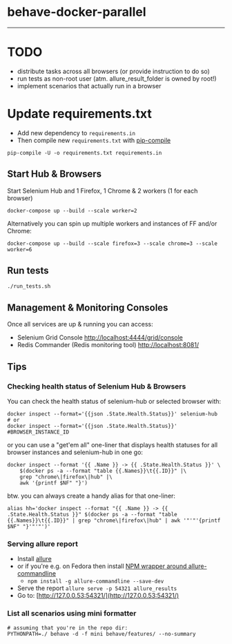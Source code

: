 # behave-docker-parallel
------------------------

# TODO

* distribute tasks across all browsers (or provide instruction to do so)
* run tests as non-root user (atm. allure_result_folder is owned by root!)
* implement scenarios that actually run in a browser


# Update requirements.txt

* Add new dependency to `requirements.in`
* Then compile new `requirements.txt` with [pip-compile](https://pypi.org/project/pip-tools/)

```shell
pip-compile -U -o requirements.txt requirements.in
```


## Start Hub & Browsers

Start Selenium Hub and 1 Firefox, 1 Chrome & 2 workers (1 for each browser)
```shell
docker-compose up --build --scale worker=2
```

Alternatively you can spin up multiple workers and instances of FF and/or Chrome:
```shell
docker-compose up --build --scale firefox=3 --scale chrome=3 --scale worker=6
```


## Run tests

```shell
./run_tests.sh
```

## Management & Monitoring Consoles

Once all services are up & running you can access:

* Selenium Grid Console [http://localhost:4444/grid/console](http://localhost:4444/grid/console)
* Redis Commander (Redis monitoring tool) [http://localhost:8081/](http://localhost:8081/)


## Tips

### Checking health status of Selenium Hub & Browsers

You can check the health status of selenium-hub or selected browser with:

```shell
docker inspect --format='{{json .State.Health.Status}}' selenium-hub
# or
docker inspect --format='{{json .State.Health.Status}}' #BROWSER_INSTANCE_ID
```

or you can use a "get'em all" one-liner that displays health statuses for all 
browser instances and selenium-hub in one go:
```
docker inspect --format '{{ .Name }} -> {{ .State.Health.Status }}' \
    $(docker ps -a --format "table {{.Names}}\t{{.ID}}" |\
    grep "chrome\|firefox\|hub" |\
    awk '{printf $NF" "}')
```

btw. you can always create a handy alias for that one-liner:
```shell
alias hh='docker inspect --format "{{ .Name }} -> {{ .State.Health.Status }}" $(docker ps -a --format "table {{.Names}}\t{{.ID}}" | grep "chrome\|firefox\|hub" | awk '"'"'{printf $NF" "}'"'"')'
```

### Serving allure report

* Install [allure](https://docs.qameta.io/allure/#_installing_a_commandline)
* or if you're e.g. on Fedora then install [NPM wrapper around allure-commandline](https://www.npmjs.com/package/allure-commandline)
    * `npm install -g allure-commandline --save-dev`
* Serve the report `allure serve -p 54321 allure_results`
* Go to: [http://127.0.0.53:54321/](http://127.0.0.53:54321/)


### List all scenarios using mini formatter

```shell
# assuming that you're in the repo dir:
PYTHONPATH=./ behave -d -f mini behave/features/ --no-summary
```

